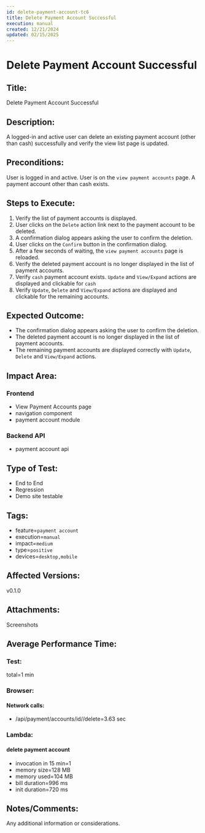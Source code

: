 ```yaml
---
id: delete-payment-account-tc6
title: Delete Payment Account Successful
execution: manual
created: 12/21/2024
updated: 02/15/2025
---
```


# Delete Payment Account Successful

## Title:

Delete Payment Account Successful

## Description:

A logged-in and active user can delete an existing payment account (other than cash) successfully and verify the view list page is updated.

## Preconditions:

User is logged in and active. User is on the `view payment accounts` page. A payment account other than cash exists.

## Steps to Execute:

1. Verify the list of payment accounts is displayed.
2. User clicks on the `Delete` action link next to the payment account to be deleted.
3. A confirmation dialog appears asking the user to confirm the deletion.
4. User clicks on the `Confirm` button in the confirmation dialog.
5. After a few seconds of waiting, the `view payment accounts` page is reloaded.
6. Verify the deleted payment account is no longer displayed in the list of payment accounts.
7. Verify `cash` payment account exists. `Update` and `View/Expand` actions are displayed and clickable for `cash`
8. Verify `Update`, `Delete` and `View/Expand` actions are displayed and clickable for the remaining accounts.

## Expected Outcome:

- The confirmation dialog appears asking the user to confirm the deletion.
- The deleted payment account is no longer displayed in the list of payment accounts.
- The remaining payment accounts are displayed correctly with `Update`, `Delete` and `View/Expand` actions.

## Impact Area:

### Frontend

- View Payment Accounts page
- navigation component
- payment account module

### Backend API

- payment account api

## Type of Test:

- End to End
- Regression
- Demo site testable

## Tags:

- feature=`payment account`
- execution=`manual`
- impact=`medium`
- type=`positive`
- devices=`desktop,mobile`

## Affected Versions:

v0.1.0

## Attachments:

Screenshots

## Average Performance Time:

### Test:

total=1 min

### Browser:

#### Network calls:

- /api/payment/accounts/id/<payment-acc-id>/delete=3.63 sec

### Lambda:

#### delete payment account

- invocation in 15 min=1
- memory size=128 MB
- memory used=104 MB
- bill duration=996 ms
- init duration=720 ms

## Notes/Comments:

Any additional information or considerations.
